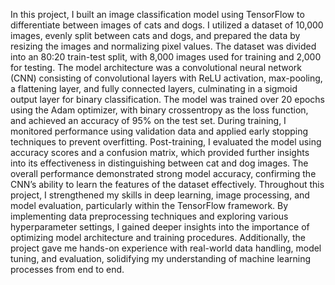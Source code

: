 In this project, I built an image classification model using TensorFlow to differentiate between images of cats and dogs. I utilized a dataset of 10,000 images, evenly split between cats and dogs, and prepared the data by resizing the images and normalizing pixel values. The dataset was divided into an 80:20 train-test split, with 8,000 images used for training and 2,000 for testing. The model architecture was a convolutional neural network (CNN) consisting of convolutional layers with ReLU activation, max-pooling, a flattening layer, and fully connected layers, culminating in a sigmoid output layer for binary classification.
The model was trained over 20 epochs using the Adam optimizer, with binary crossentropy as the loss function, and achieved an accuracy of 95% on the test set. During training, I monitored performance using validation data and applied early stopping techniques to prevent overfitting. Post-training, I evaluated the model using accuracy scores and a confusion matrix, which provided further insights into its effectiveness in distinguishing between cat and dog images. The overall performance demonstrated strong model accuracy, confirming the CNN’s ability to learn the features of the dataset effectively.
Throughout this project, I strengthened my skills in deep learning, image processing, and model evaluation, particularly within the TensorFlow framework. By implementing data preprocessing techniques and exploring various hyperparameter settings, I gained deeper insights into the importance of optimizing model architecture and training procedures. Additionally, the project gave me hands-on experience with real-world data handling, model tuning, and evaluation, solidifying my understanding of machine learning processes from end to end.
